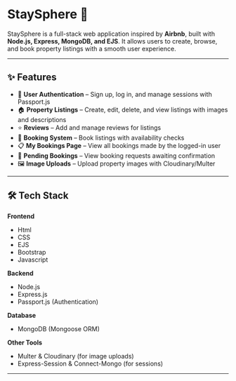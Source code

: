 # StaySphere 🏡  

StaySphere is a full-stack web application inspired by **Airbnb**, built with **Node.js, Express, MongoDB, and EJS**. It allows users to create, browse, and book property listings with a smooth user experience.  

---

## ✨ Features  

- 👤 **User Authentication** – Sign up, log in, and manage sessions with Passport.js  
- 🏠 **Property Listings** – Create, edit, delete, and view listings with images and descriptions  
- ⭐ **Reviews** – Add and manage reviews for listings  
- 📅 **Booking System** – Book listings with availability checks  
- 📋 **My Bookings Page** – View all bookings made by the logged-in user  
- 📌 **Pending Bookings** – View booking requests awaiting confirmation  
- 🖼️ **Image Uploads** – Upload property images with Cloudinary/Multer  


---

## 🛠 Tech Stack  

**Frontend**  
- Html
- CSS
- EJS  
- Bootstrap  
- Javascript  

**Backend**  
- Node.js  
- Express.js  
- Passport.js (Authentication)  

**Database**  
- MongoDB (Mongoose ORM)  

**Other Tools**  
- Multer & Cloudinary (for image uploads)  
- Express-Session & Connect-Mongo (for sessions)  

---
